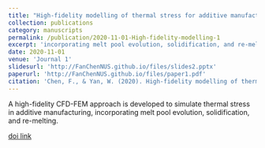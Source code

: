 ```yaml
---
title: "High-fidelity modelling of thermal stress for additive manufacturing by linking thermal-fluid and mechanical models"
collection: publications
category: manuscripts
permalink: /publication/2020-11-01-High-fidelity-modelling-1
excerpt: 'incorporating melt pool evolution, solidification, and re-melting.'
date: 2020-11-01
venue: 'Journal 1'
slidesurl: 'http://FanChenNUS.github.io/files/slides2.pptx'
paperurl: 'http://FanChenNUS.github.io/files/paper1.pdf'
citation: 'Chen, F., & Yan, W. (2020). High-fidelity modelling of thermal stress for additive manufacturing by linking thermal-fluid and mechanical models. Materials & Design, 196, 109185.'
---
```


A high-fidelity CFD-FEM approach is developed to simulate thermal stress in additive manufacturing, incorporating melt pool evolution, solidification, and re-melting.

[doi link](https://doi.org/10.1016/j.matdes.2020.109185)

